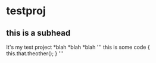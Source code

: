 # testproj
## this is a subhead
It's my test project
*blah 
*blah
*blah
'''
this is some code {
    this.that.theother();
}
'''
